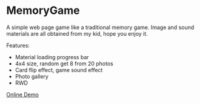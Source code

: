 # MemoryGame

A simple web page game like a traditional memory game. Image and sound materials are all obtained from my kid, hope you enjoy it.

Features:
* Material loading progress bar
* 4x4 size, random get 8 from 20 photos
* Card flip effect, game sound effect
* Photo gallery
* RWD

[Online Demo](https://z29591259.github.io/MemoryGame/index.html)
